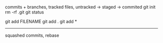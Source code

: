 commits + branches, tracked files, untracked -> staged -> commited
git init
rm -rf .git
git status

git add FILENAME
git add .
git add *

---

squashed commits, rebase
